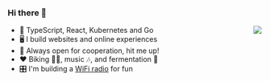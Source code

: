 ### Hi there 👋


<img align="right" src="https://github-readme-stats.vercel.app/api?username=romeovs&count_private=true&show_icons=true&hide_title=true&hide=stars" />

- 🚀 TypeScript, React, Kubernetes and Go
- 🖥️ I build websites and online experiences
- 🤝 Always open for cooperation, hit me up!
- ❤️ Biking 🚴‍♂️, music 🎶, and fermentation 🥬 
- 🎛️ I'm building a [WiFi radio](https://github.com/romeovs/radio) for fun
